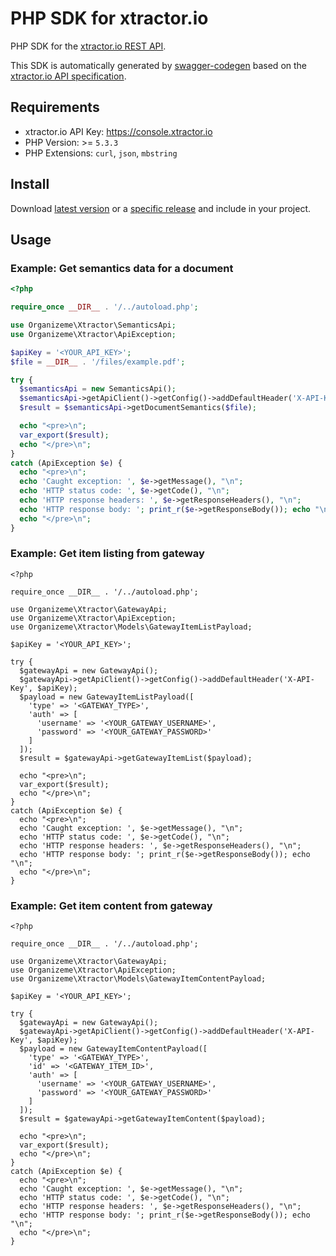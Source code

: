 # PHP SDK for xtractor.io

PHP SDK for the [xtractor.io REST API](https://console.xtractor.io).

This SDK is automatically generated by [swagger-codegen](https://github.com/swagger-api/swagger-codegen) based on the [xtractor.io API specification](https://console.xtractor.io/scheme/api/latest.json).

## Requirements

- xtractor.io API Key: https://console.xtractor.io 
- PHP Version: >= `5.3.3`
- PHP Extensions: `curl`, `json`, `mbstring`

## Install

Download [latest version](https://github.com/Organiceme/xtractor.io-sdk-php/archive/master.zip) or a [specific release](https://github.com/Organiceme/xtractor.io-sdk-php/releases) and include in your project.

## Usage

### Example: Get semantics data for a document
```php
<?php

require_once __DIR__ . '/../autoload.php';

use Organizeme\Xtractor\SemanticsApi;
use Organizeme\Xtractor\ApiException;

$apiKey = '<YOUR_API_KEY>';
$file = __DIR__ . '/files/example.pdf';

try {
  $semanticsApi = new SemanticsApi();
  $semanticsApi->getApiClient()->getConfig()->addDefaultHeader('X-API-Key', $apiKey);
  $result = $semanticsApi->getDocumentSemantics($file);

  echo "<pre>\n";
  var_export($result);
  echo "</pre>\n";
}
catch (ApiException $e) {
  echo "<pre>\n";
  echo 'Caught exception: ', $e->getMessage(), "\n";
  echo 'HTTP status code: ', $e->getCode(), "\n";
  echo 'HTTP response headers: ', $e->getResponseHeaders(), "\n";
  echo 'HTTP response body: '; print_r($e->getResponseBody()); echo "\n";
  echo "</pre>\n";
}
```

### Example: Get item listing from gateway
```
<?php

require_once __DIR__ . '/../autoload.php';

use Organizeme\Xtractor\GatewayApi;
use Organizeme\Xtractor\ApiException;
use Organizeme\Xtractor\Models\GatewayItemListPayload;

$apiKey = '<YOUR_API_KEY>';

try {
  $gatewayApi = new GatewayApi();
  $gatewayApi->getApiClient()->getConfig()->addDefaultHeader('X-API-Key', $apiKey);
  $payload = new GatewayItemListPayload([
    'type' => '<GATEWAY_TYPE>',
    'auth' => [
      'username' => '<YOUR_GATEWAY_USERNAME>',
      'password' => '<YOUR_GATEWAY_PASSWORD>'
    ]
  ]);
  $result = $gatewayApi->getGatewayItemList($payload);

  echo "<pre>\n";
  var_export($result);
  echo "</pre>\n";
}
catch (ApiException $e) {
  echo "<pre>\n";
  echo 'Caught exception: ', $e->getMessage(), "\n";
  echo 'HTTP status code: ', $e->getCode(), "\n";
  echo 'HTTP response headers: ', $e->getResponseHeaders(), "\n";
  echo 'HTTP response body: '; print_r($e->getResponseBody()); echo "\n";
  echo "</pre>\n";
}
```

### Example: Get item content from gateway
```
<?php

require_once __DIR__ . '/../autoload.php';

use Organizeme\Xtractor\GatewayApi;
use Organizeme\Xtractor\ApiException;
use Organizeme\Xtractor\Models\GatewayItemContentPayload;

$apiKey = '<YOUR_API_KEY>';

try {
  $gatewayApi = new GatewayApi();
  $gatewayApi->getApiClient()->getConfig()->addDefaultHeader('X-API-Key', $apiKey);
  $payload = new GatewayItemContentPayload([
    'type' => '<GATEWAY_TYPE>',
    'id' => '<GATEWAY_ITEM_ID>',
    'auth' => [
      'username' => '<YOUR_GATEWAY_USERNAME>',
      'password' => '<YOUR_GATEWAY_PASSWORD>'
    ]
  ]);
  $result = $gatewayApi->getGatewayItemContent($payload);

  echo "<pre>\n";
  var_export($result);
  echo "</pre>\n";
}
catch (ApiException $e) {
  echo "<pre>\n";
  echo 'Caught exception: ', $e->getMessage(), "\n";
  echo 'HTTP status code: ', $e->getCode(), "\n";
  echo 'HTTP response headers: ', $e->getResponseHeaders(), "\n";
  echo 'HTTP response body: '; print_r($e->getResponseBody()); echo "\n";
  echo "</pre>\n";
}
```
